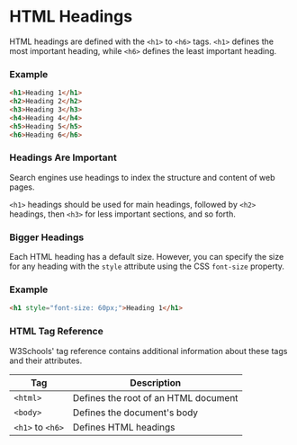# HTML Headings
HTML headings are defined with the `<h1>` to `<h6>` tags.
`<h1>` defines the most important heading, while `<h6>` defines the least important heading.
### Example
```html
<h1>Heading 1</h1>
<h2>Heading 2</h2>
<h3>Heading 3</h3>
<h4>Heading 4</h4>
<h5>Heading 5</h5>
<h6>Heading 6</h6>
```
### Headings Are Important

Search engines use headings to index the structure and content of web pages.

`<h1>` headings should be used for main headings, followed by `<h2>` headings, then `<h3>` for less important sections, and so forth.

### Bigger Headings

Each HTML heading has a default size. However, you can specify the size for any heading with the `style` attribute using the CSS `font-size` property.

### Example
```html
<h1 style="font-size: 60px;">Heading 1</h1>
```

### HTML Tag Reference

W3Schools' tag reference contains additional information about these tags and their attributes.

Tag | Description
--- | ---
`<html>` | Defines the root of an HTML document
`<body>` | Defines the document's body
`<h1>` to `<h6>` | Defines HTML headings
